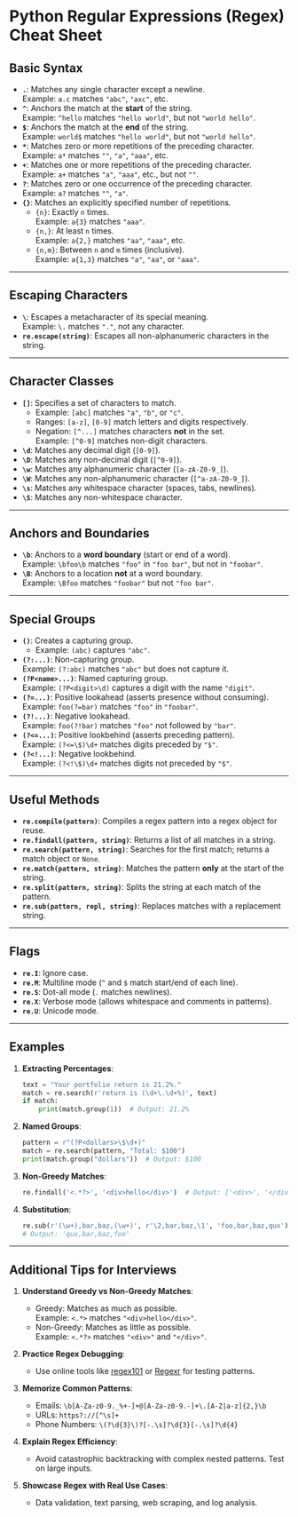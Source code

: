 # Python Regular Expressions (Regex) Cheat Sheet

## Basic Syntax
- **`.`**: Matches any single character except a newline.  
  Example: `a.c` matches `"abc"`, `"axc"`, etc.
- **`^`**: Anchors the match at the **start** of the string.  
  Example: `^hello` matches `"hello world"`, but not `"world hello"`.
- **`$`**: Anchors the match at the **end** of the string.  
  Example: `world$` matches `"hello world"`, but not `"world hello"`.
- **`*`**: Matches zero or more repetitions of the preceding character.  
  Example: `a*` matches `""`, `"a"`, `"aaa"`, etc.
- **`+`**: Matches one or more repetitions of the preceding character.  
  Example: `a+` matches `"a"`, `"aaa"`, etc., but not `""`.
- **`?`**: Matches zero or one occurrence of the preceding character.  
  Example: `a?` matches `""`, `"a"`.
- **`{}`**: Matches an explicitly specified number of repetitions.
  - `{n}`: Exactly `n` times.  
    Example: `a{3}` matches `"aaa"`.
  - `{n,}`: At least `n` times.  
    Example: `a{2,}` matches `"aa"`, `"aaa"`, etc.
  - `{n,m}`: Between `n` and `m` times (inclusive).  
    Example: `a{1,3}` matches `"a"`, `"aa"`, or `"aaa"`.

---

## Escaping Characters
- **`\`**: Escapes a metacharacter of its special meaning.  
  Example: `\.` matches `"."`, not any character.
- **`re.escape(string)`**: Escapes all non-alphanumeric characters in the string.

---

## Character Classes
- **`[]`**: Specifies a set of characters to match.
  - Example: `[abc]` matches `"a"`, `"b"`, or `"c"`.
  - Ranges: `[a-z]`, `[0-9]` match letters and digits respectively.
  - Negation: `[^...]` matches characters **not** in the set.  
    Example: `[^0-9]` matches non-digit characters.
- **`\d`**: Matches any decimal digit (`[0-9]`).
- **`\D`**: Matches any non-decimal digit (`[^0-9]`).
- **`\w`**: Matches any alphanumeric character (`[a-zA-Z0-9_]`).
- **`\W`**: Matches any non-alphanumeric character (`[^a-zA-Z0-9_]`).
- **`\s`**: Matches any whitespace character (spaces, tabs, newlines).
- **`\S`**: Matches any non-whitespace character.

---

## Anchors and Boundaries
- **`\b`**: Anchors to a **word boundary** (start or end of a word).  
  Example: `\bfoo\b` matches `"foo"` in `"foo bar"`, but not in `"foobar"`.
- **`\B`**: Anchors to a location **not** at a word boundary.  
  Example: `\Bfoo` matches `"foobar"` but not `"foo bar"`.

---

## Special Groups
- **`()`**: Creates a capturing group.
  - Example: `(abc)` captures `"abc"`.
- **`(?:...)`**: Non-capturing group.  
  Example: `(?:abc)` matches `"abc"` but does not capture it.
- **`(?P<name>...)`**: Named capturing group.  
  Example: `(?P<digit>\d)` captures a digit with the name `"digit"`.
- **`(?=...)`**: Positive lookahead (asserts presence without consuming).  
  Example: `foo(?=bar)` matches `"foo"` in `"foobar"`.
- **`(?!...)`**: Negative lookahead.  
  Example: `foo(?!bar)` matches `"foo"` not followed by `"bar"`.
- **`(?<=...)`**: Positive lookbehind (asserts preceding pattern).  
  Example: `(?<=\$)\d+` matches digits preceded by `"$"`.
- **`(?<!...)`**: Negative lookbehind.  
  Example: `(?<!\$)\d+` matches digits not preceded by `"$"`.

---

## Useful Methods
- **`re.compile(pattern)`**: Compiles a regex pattern into a regex object for reuse.
- **`re.findall(pattern, string)`**: Returns a list of all matches in a string.
- **`re.search(pattern, string)`**: Searches for the first match; returns a match object or `None`.
- **`re.match(pattern, string)`**: Matches the pattern **only** at the start of the string.
- **`re.split(pattern, string)`**: Splits the string at each match of the pattern.
- **`re.sub(pattern, repl, string)`**: Replaces matches with a replacement string.

---

## Flags
- **`re.I`**: Ignore case.
- **`re.M`**: Multiline mode (`^` and `$` match start/end of each line).
- **`re.S`**: Dot-all mode (`.` matches newlines).
- **`re.X`**: Verbose mode (allows whitespace and comments in patterns).
- **`re.U`**: Unicode mode.

---

## Examples
1. **Extracting Percentages**:
   ```python
   text = "Your portfolio return is 21.2%."
   match = re.search(r'return is (\d+\.\d+%)', text)
   if match:
       print(match.group(1))  # Output: 21.2%
   ```

2. **Named Groups**:
   ```python
   pattern = r"(?P<dollars>\$\d+)"
   match = re.search(pattern, "Total: $100")
   print(match.group("dollars"))  # Output: $100
   ```

3. **Non-Greedy Matches**:
   ```python
   re.findall('<.*?>', '<div>hello</div>')  # Output: ['<div>', '</div>']
   ```

4. **Substitution**:
   ```python
   re.sub(r'(\w+),bar,baz,(\w+)', r'\2,bar,baz,\1', 'foo,bar,baz,qux')
   # Output: 'qux,bar,baz,foo'
   ```

---

## Additional Tips for Interviews
1. **Understand Greedy vs Non-Greedy Matches**:
   - Greedy: Matches as much as possible.  
     Example: `<.*>` matches `"<div>hello</div>"`.
   - Non-Greedy: Matches as little as possible.  
     Example: `<.*?>` matches `"<div>"` and `"</div>"`.

2. **Practice Regex Debugging**:
   - Use online tools like [regex101](https://regex101.com) or [Regexr](https://regexr.com) for testing patterns.

3. **Memorize Common Patterns**:
   - Emails: `\b[A-Za-z0-9._%+-]+@[A-Za-z0-9.-]+\.[A-Z|a-z]{2,}\b`
   - URLs: `https?://[^\s]+`
   - Phone Numbers: `\(?\d{3}\)?[-.\s]?\d{3}[-.\s]?\d{4}`

4. **Explain Regex Efficiency**:
   - Avoid catastrophic backtracking with complex nested patterns. Test on large inputs.

5. **Showcase Regex with Real Use Cases**:
   - Data validation, text parsing, web scraping, and log analysis.

